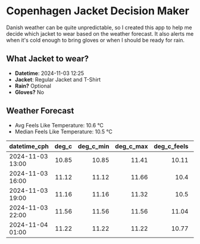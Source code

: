 
# Copenhagen Jacket Decision Maker

Danish weather can be quite unpredictable, so I created this app to help me decide which jacket to wear based on the weather forecast. 
It also alerts me when it's cold enough to bring gloves or when I should be ready for rain.

## What Jacket to wear?

- **Datetime**: 2024-11-03 12:25
- **Jacket**: Regular Jacket and T-Shirt
- **Rain?** Optional
- **Gloves?** No

## Weather Forecast
- Avg Feels Like Temperature: 10.6 °C
- Median Feels Like Temperature: 10.5 °C

| datetime_cph     |   deg_c |   deg_c_min |   deg_c_max |   deg_c_feels | weather   | wind   | rain   |
|:-----------------|--------:|------------:|------------:|--------------:|:----------|:-------|:-------|
| 2024-11-03 13:00 |   10.85 |       10.85 |       11.41 |         10.11 | Clouds    | High   | None   |
| 2024-11-03 16:00 |   11.12 |       11.12 |       11.66 |         10.4  | Clouds    | High   | None   |
| 2024-11-03 19:00 |   11.16 |       11.16 |       11.32 |         10.5  | Clouds    | High   | None   |
| 2024-11-03 22:00 |   11.56 |       11.56 |       11.56 |         11.04 | Rain      | High   | Low    |
| 2024-11-04 01:00 |   11.22 |       11.22 |       11.22 |         10.77 | Rain      | Low    | Low    |
        